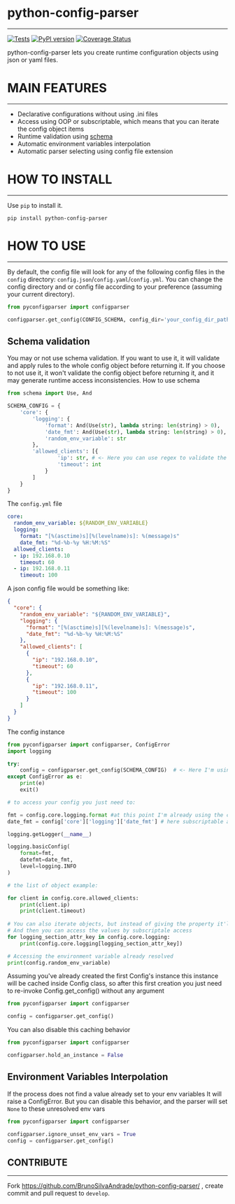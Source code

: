python-config-parser
===
---
[![Tests](https://github.com/BrunoSilvaAndrade/python-config-parser/actions/workflows/tests.yml/badge.svg)](https://github.com/BrunoSilvaAndrade/python-config-parser/actions/workflows/tests.yml)
[![PyPI version](https://badge.fury.io/py/python-config-parser.svg)](https://badge.fury.io/py/python-config-parser)
[![Coverage Status](https://coveralls.io/repos/github/BrunoSilvaAndrade/python-config-parser/badge.svg)](https://coveralls.io/github/BrunoSilvaAndrade/python-config-parser)

python-config-parser lets you create runtime configuration objects using json or yaml files.

MAIN FEATURES
===
---
* Declarative configurations without using .ini files
* Access using OOP or subscriptable, which means that you can iterate the config object items
* Runtime validation using [schema](https://github.com/keleshev/schema)
* Automatic environment variables interpolation
* Automatic parser selecting using config file extension

HOW TO INSTALL
===
---
Use `pip` to install it.

```shell
pip install python-config-parser
```

HOW TO USE
===
---

By default, the config file will look for any of the following config files in the `config` directory: `config.json`/`config.yaml`/`config.yml`.
You can change the config directory and or config file according to your preference (assuming your current directory).
```python
from pyconfigparser import configparser

configparser.get_config(CONFIG_SCHEMA, config_dir='your_config_dir_path', file_name='your_config_file_name')
```

Schema validation
---

You may or not use schema validation. If you want to use it, it will validate and apply rules to the whole config object before returning it.
If you choose to not use it, it won't validate the config object before returning it, and it may generate runtime access inconsistencies.
How to use schema

```python
from schema import Use, And

SCHEMA_CONFIG = {
    'core': {
        'logging': {
            'format': And(Use(str), lambda string: len(string) > 0),
            'date_fmt': And(Use(str), lambda string: len(string) > 0),
            'random_env_variable': str
        },
        'allowed_clients': [{
                'ip': str, # <- Here you can use regex to validate the ip format
                'timeout': int
            }
        ]
    }
}

```

The `config.yml` file
```yaml
core:
  random_env_variable: ${RANDOM_ENV_VARIABLE}
  logging:
    format: "[%(asctime)s][%(levelname)s]: %(message)s"
    date_fmt: "%d-%b-%y %H:%M:%S"
  allowed_clients:
  - ip: 192.168.0.10
    timeout: 60
  - ip: 192.168.0.11
    timeout: 100
```

A json config file would be something like:
```json
{
  "core": {
    "random_env_variable": "${RANDOM_ENV_VARIABLE}",
    "logging": {
      "format": "[%(asctime)s][%(levelname)s]: %(message)s",
      "date_fmt": "%d-%b-%y %H:%M:%S"
    },
    "allowed_clients": [
      {
        "ip": "192.168.0.10",
        "timeout": 60
      },
      {
        "ip": "192.168.0.11",
        "timeout": 100
      }
    ]
  }
}
```

The config instance
```python
from pyconfigparser import configparser, ConfigError
import logging

try:
    config = configparser.get_config(SCHEMA_CONFIG)  # <- Here I'm using that SCHEMA_CONFIG we've already declared
except ConfigError as e:
    print(e)
    exit()

# to access your config you just need to:

fmt = config.core.logging.format #at this point I'm already using the config variables
date_fmt = config['core']['logging']['date_fmt'] # here subscriptable access

logging.getLogger(__name__)

logging.basicConfig(
    format=fmt,
    datefmt=date_fmt,
    level=logging.INFO
)

# the list of object example:

for client in config.core.allowed_clients:
    print(client.ip)
    print(client.timeout)
    
# You can also iterate objects, but instead of giving the property it'll give you the property's name
# And then you can access the values by subscriptale access
for logging_section_attr_key in config.core.logging:
    print(config.core.logging[logging_section_attr_key])

# Accessing the environment variable already resolved
print(config.random_env_variable)

```

Assuming you've already created the first Config's instance this instance will be cached inside Config class,
so after this first creation you just need to  re-invoke Config.get_config() without any argument
```python
from pyconfigparser import configparser

config = configparser.get_config()
```

You can also disable this caching behavior
```python
from pyconfigparser import configparser

configparser.hold_an_instance = False
```

Environment Variables Interpolation
---

If the process does not find a value already set to your env variables
It will raise a ConfigError. But you can disable this behavior, and the parser will set `None` to these unresolved env vars
```python
from pyconfigparser import configparser

configparser.ignore_unset_env_vars = True
config = configparser.get_config()
```

CONTRIBUTE
---
---

Fork https://github.com/BrunoSilvaAndrade/python-config-parser/ , create commit and pull request to ``develop``.
